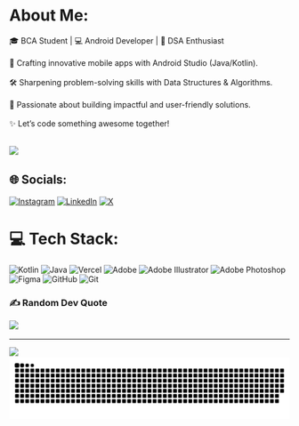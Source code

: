 # About Me:
🎓 BCA Student | 💻 Android Developer | 🧠 DSA Enthusiast<br><br>🚀 Crafting innovative mobile apps with Android Studio (Java/Kotlin).<br><br>🛠️ Sharpening problem-solving skills with Data Structures & Algorithms.<br><br>🌟 Passionate about building impactful and user-friendly solutions.<br><br>✨ Let’s code something awesome together!<br><br>


[![](https://visitcount.itsvg.in/api?id=shettyharshith33&label=Profile%20Views&color=4&icon=0&pretty=true)](https://visitcount.itsvg.in)


## 🌐 Socials:
[![Instagram](https://img.shields.io/badge/Instagram-%23E4405F.svg?logo=Instagram&logoColor=white)](https://instagram.com/shetty_harshith33) [![LinkedIn](https://img.shields.io/badge/LinkedIn-%230077B5.svg?logo=linkedin&logoColor=white)](https://linkedin.com/in/harshith-shetty033) [![X](https://img.shields.io/badge/X-black.svg?logo=X&logoColor=white)](https://x.com/ShettyHarshi33) 

# 💻 Tech Stack:
![Kotlin](https://img.shields.io/badge/kotlin-%237F52FF.svg?style=for-the-badge&logo=kotlin&logoColor=white) ![Java](https://img.shields.io/badge/java-%23ED8B00.svg?style=for-the-badge&logo=openjdk&logoColor=white) ![Vercel](https://img.shields.io/badge/vercel-%23000000.svg?style=for-the-badge&logo=vercel&logoColor=white) ![Adobe](https://img.shields.io/badge/adobe-%23FF0000.svg?style=for-the-badge&logo=adobe&logoColor=white) ![Adobe Illustrator](https://img.shields.io/badge/adobe%20illustrator-%23FF9A00.svg?style=for-the-badge&logo=adobe%20illustrator&logoColor=white) ![Adobe Photoshop](https://img.shields.io/badge/adobe%20photoshop-%2331A8FF.svg?style=for-the-badge&logo=adobe%20photoshop&logoColor=white) ![Figma](https://img.shields.io/badge/figma-%23F24E1E.svg?style=for-the-badge&logo=figma&logoColor=white) ![GitHub](https://img.shields.io/badge/github-%23121011.svg?style=for-the-badge&logo=github&logoColor=white) ![Git](https://img.shields.io/badge/git-%23F05033.svg?style=for-the-badge&logo=git&logoColor=white)

### ✍️ Random Dev Quote
![](https://quotes-github-readme.vercel.app/api?type=horizontal&theme=radical)


---
[![](https://visitcount.itsvg.in/api?id=shettyharshith33&icon=0&color=0)](https://visitcount.itsvg.in)
<picture>
  <source media="(prefers-color-scheme: dark)" srcset="https://raw.githubusercontent.com/shettyharshith33/shettyharshith33/output/github-snake.svg" />
  <source media="(prefers-color-scheme: light)" srcset="https://raw.githubusercontent.com/shettyharshith33/shettyharshith33/output/github-snake-dark.svg" />
  <img alt="github-snake" src="https://raw.githubusercontent.com/shettyharshith33/shettyharshith33/output/github-snake-dark.svg" />
</picture>


<!-- Proudly created with GPRM ( https://gprm.itsvg.in ) -->
